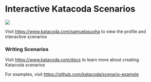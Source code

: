 # Interactive Katacoda Scenarios

[![](http://shields.katacoda.com/katacoda/samuelasuoha/count.svg)](https://www.katacoda.com/samuelasuoha "Get your profile on Katacoda.com")

Visit https://www.katacoda.com/samuelasuoha to view the profile and interactive scenarios

### Writing Scenarios
Visit https://www.katacoda.com/docs to learn more about creating Katacoda scenarios

For examples, visit https://github.com/katacoda/scenario-example
